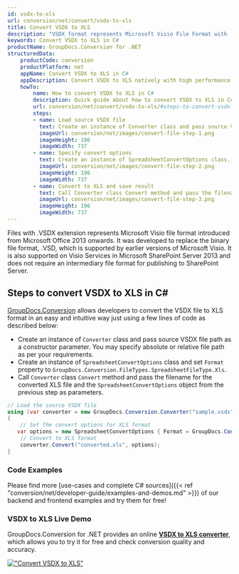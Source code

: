 ```yaml
---
id: vsdx-to-xls
url: conversion/net/convert/vsdx-to-xls
title: Convert VSDX to XLS
description: "VSDX format represents Microsoft Visio File Format with .vsdx extension. Learn how to convert VSDX to XLS file programmatically in C# language using GroupDocs.Conversion for .NET library."
keywords: Convert VSDX to XLS in C#
productName: GroupDocs.Conversion for .NET
structuredData:
    productCode: conversion
    productPlatform: net
    appName: Convert VSDX to XLS in C#
    appDescription: Convert VSDX to XLS natively with high performance using C# language and server side GroupDocs.Conversion for .NET APIs, without the use of any software like Microsoft or Open Office.
    howTo:
        name: How to convert VSDX to XLS in C# 
        description: Quick guide about how to convert VSDX to XLS in C# with high performance and accuracy.
        url: conversion/net/convert/vsdx-to-xls/#steps-to-convert-vsdx-to-xls-in-c
        steps:
        - name: Load source VSDX file 
          text: Create an instance of Converter class and pass source VSDX file path as a constructor parameter. You may specify absolute or relative file path as per your requirements. 
          imageUrl: conversion/net/images/convert-file-step-1.png
          imageHeight: 196
          imageWidth: 737
        - name: Specify convert options 
          text: Create an instance of SpreadsheetConvertOptions class.
          imageUrl: conversion/net/images/convert-file-step-2.png
          imageHeight: 196
          imageWidth: 737
        - name: Convert to XLS and save result 
          text: Call Converter class Convert method and pass the filename for the converted HTML file and the SpreadsheetConvertOptions object from the previous step as parameters.
          imageUrl: conversion/net/images/convert-file-step-3.png
          imageHeight: 196
          imageWidth: 737
---
```


Files with .VSDX extension represents Microsoft Visio file format introduced from Microsoft Office 2013 onwards. It was developed to replace the binary file format, .VSD, which is supported by earlier versions of Microsoft Visio. It is also supported on Visio Services in Microsoft SharePoint Server 2013 and does not require an intermediary file format for publishing to SharePoint Server.

## Steps to convert VSDX to XLS in C#

[GroupDocs.Conversion](https://products.groupdocs.com/conversion/net) allows developers to convert the VSDX file to XLS format in an easy and intuitive way just using a few lines of code as described below:

* Create an instance of `Converter` class and pass source VSDX file path as a constructor parameter. You may specify absolute or relative file path as per your requirements. 
* Create an instance of `SpreadsheetConvertOptions` class and set `Format` property to `GroupDocs.Conversion.FileTypes.SpreadsheetFileType.Xls`.
* Call `Converter` class `Convert` method and pass the filename for the converted XLS file and the `SpreadsheetConvertOptions` object from the previous step as parameters.

```csharp
// Load the source VSDX file
using (var converter = new GroupDocs.Conversion.Converter("sample.vsdx"))
{
    // Set the convert options for XLS format
   var options = new SpreadsheetConvertOptions { Format = GroupDocs.Conversion.FileTypes.SpreadsheetFileType.Xls };
    // Convert to XLS format
    converter.Convert("converted.xls", options);
}
```

### Code Examples

Please find more [use-cases and complete C# sources]({{< ref "conversion/net/developer-guide/examples-and-demos.md" >}}) of our backend and frontend examples and try them for free!

### VSDX to XLS Live Demo

GroupDocs.Conversion for .NET provides an online [**VSDX to XLS converter**](https://products.groupdocs.app/conversion/vsdx-to-xls), which allows you to try it for free and check conversion quality and accuracy.

[!["Convert VSDX to XLS"](conversion/net/images/convert-to-xls/convert-vsdx-to-xls.png)](https://products.groupdocs.app/conversion/vsdx-to-xls)